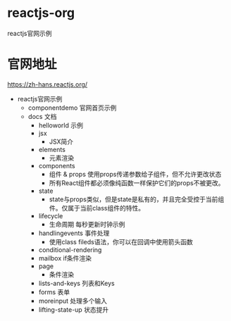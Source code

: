 # reactjs-org
reactjs官网示例

# 官网地址
https://zh-hans.reactjs.org/

* reactjs官网示例
    * componentdemo 官网首页示例
    * docs 文档
        * helloworld 示例
        * jsx
            * JSX简介
        * elements
            * 元素渲染
        * components
            * 组件 & props 使用props传递参数给子组件，但不允许更改状态
            * 所有React组件都必须像纯函数一样保护它们的props不被更改。
        * state 
            * state与props类似，但是state是私有的，并且完全受控于当前组件。仅属于当前class组件的特性。
        * lifecycle
            * 生命周期  每秒更新时钟示例
        * handlingevents 事件处理
            * 使用class fileds语法，你可以在回调中使用箭头函数
        * conditional-rendering
        * mailbox if条件渲染
        * page 
            * 条件渲染
        * lists-and-keys 列表和Keys
        * forms 表单
        * moreinput 处理多个输入
        * lifting-state-up 状态提升
